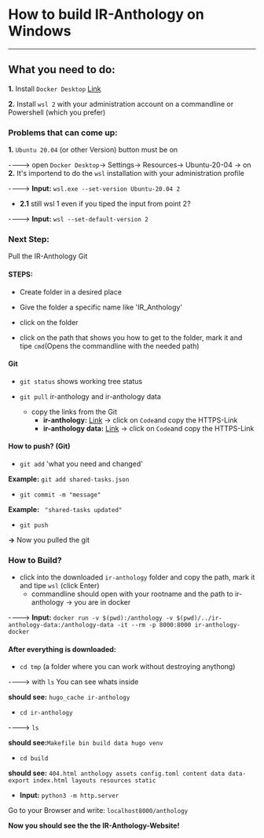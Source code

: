 # __How to build IR-Anthology on Windows__

  

___

  

## __What you need to do:__

__1.__ Install `Docker Desktop` [Link](https://www.docker.com/products/docker-desktop/)

__2.__ Install `wsl 2` with your administration account on a commandline or Powershell (which you prefer)

### __Problems that can come up:__

__1.__  `Ubuntu 20.04` (or other Version) button must be on

----> open `Docker Desktop`-> Settings-> Resources-> Ubuntu-20-04 -> on
  __2.__ It's importend to do the `wsl` installation with your administration profile

----> __Input:__  ```wsl.exe --set-version Ubuntu-20.04 2```

*  __2.1__ still wsl 1 even if you tiped the input from point 2?

----> __Input:__  ```wsl --set-default-version 2```

  

### **Next Step:**

Pull the IR-Anthology Git

  

#### __STEPS:__

* Create folder in a desired place

* Give the folder a specific name like 'IR_Anthology'

* click on the folder

* click on the path that shows you how to get to the folder, mark it and tipe `cmd`(Opens the commandline with the needed path)

#### __Git__

*  `git status` shows working tree status

*  `git pull` ir-anthology and ir-anthology data 
	* copy the links from the Git
		* __ir-anthology:__ [Link](https://github.com/ir-anthology/ir-anthology) -> click on `Code`and copy the HTTPS-Link
		* __ir-anthology data:__ [Link](https://github.com/ir-anthology/ir-anthology-data) -> click on `Code`and copy the HTTPS-Link

  

#### __How to push? (Git)__

* `git add` 'what you need and changed'

__Example:__ ```git add shared-tasks.json```

* `git commit -m "message"`

__Example:__ ``` "shared-tasks updated"```

* `git push`

__->__ Now you pulled the git

  

### __How to Build?__

+ click into the downloaded `ir-anthology` folder and copy the path, mark it and tipe `wsl` (click Enter) 
	+ commandline should open with your rootname and the path to ir-anthology -> you are in docker

----> __Input:__  ```docker run -v $(pwd):/anthology -v $(pwd)/../ir-anthology-data:/anthology-data -it --rm -p 8000:8000 ir-anthology-docker```

  

#### __After everything is downloaded:__

*  ```cd tmp``` (a folder where you can work without destroying anythong)

----> with ```ls``` You can see whats inside

__should see:__ ```hugo_cache ir-anthology```

*  ```cd ir-anthology```

----> ```ls```

__should see:__```Makefile bin build data hugo venv```

*  ```cd build ```

__should see:__ ```404.html anthology assets config.toml content data data-export index.html layouts resources static```

-  __Input:__  ```python3 -m http.server```

  

Go to your Browser and write: `localhost8000/anthology`

  

__Now you should see the the IR-Anthology-Website!__

    